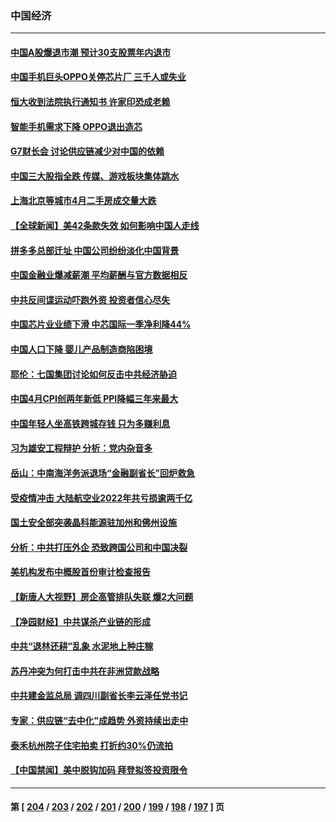 ### 中国经济
---
#### [中国A股爆退市潮 预计30支股票年内退市](../../pages/ncid283/n13995716.md) 
#### [中国手机巨头OPPO关停芯片厂 三千人或失业](../../pages/ncid283/n13995142.md) 
#### [恒大收到法院执行通知书 许家印恐成老赖](../../pages/ncid283/n13995068.md) 
#### [智能手机需求下降 OPPO退出造芯](../../pages/ncid283/n13994948.md) 
#### [G7财长会 讨论供应链减少对中国的依赖](../../pages/ncid283/n13994903.md) 
#### [中国三大股指全跌 传媒、游戏板块集体跳水](../../pages/ncid283/n13994759.md) 
#### [上海北京等城市4月二手房成交量大跌](../../pages/ncid283/n13994655.md) 
#### [【全球新闻】美42条款失效 如何影响中国人走线](../../pages/ncid283/n13994699.md) 
#### [拼多多总部迁址 中国公司纷纷淡化中国背景](../../pages/ncid283/n13994366.md) 
#### [中国金融业爆减薪潮 平均薪酬与官方数据相反](../../pages/ncid283/n13994415.md) 
#### [中共反间谍运动吓跑外资 投资者信心尽失](../../pages/ncid283/n13994515.md) 
#### [中国芯片业业绩下滑 中芯国际一季净利降44%](../../pages/ncid283/n13994292.md) 
#### [中国人口下降 婴儿产品制造商陷困境](../../pages/ncid283/n13994277.md) 
#### [耶伦：七国集团讨论如何反击中共经济胁迫](../../pages/ncid283/n13994141.md) 
#### [中国4月CPI创两年新低 PPI降幅三年来最大](../../pages/ncid283/n13993744.md) 
#### [中国年轻人坐高铁跨城存钱 只为多赚利息](../../pages/ncid283/n13994133.md) 
#### [习为雄安工程辩护 分析：党内杂音多](../../pages/ncid283/n13993747.md) 
#### [岳山：中南海洋务派退场“金融副省长”回炉救急](../../pages/ncid283/n13993890.md) 
#### [受疫情冲击 大陆航空业2022年共亏损逾两千亿](../../pages/ncid283/n13993427.md) 
#### [国土安全部突袭晶科能源驻加州和佛州设施](../../pages/ncid283/n13993270.md) 
#### [分析：中共打压外企 恐致跨国公司和中国决裂](../../pages/ncid283/n13993252.md) 
#### [美机构发布中概股首份审计检查报告](../../pages/ncid283/n13993266.md) 
#### [【新唐人大视野】房企高管排队失联 爆2大问题](../../pages/ncid283/n13993235.md) 
#### [【净园财经】中共谋杀产业链的形成](../../pages/ncid283/n13993205.md) 
#### [中共“退林还耕”乱象 水泥地上种庄稼](../../pages/ncid283/n13993159.md) 
#### [苏丹冲突为何打击中共在非洲贷款战略](../../pages/ncid283/n13993193.md) 
#### [中共建金监总局 调四川副省长李云泽任党书记](../../pages/ncid283/n13992951.md) 
#### [专家：供应链“去中化”成趋势 外资持续出走中](../../pages/ncid283/n13992904.md) 
#### [泰禾杭州院子住宅拍卖 打折约30%仍流拍](../../pages/ncid283/n13992970.md) 
#### [【中国禁闻】美中脱钩加码 拜登拟签投资限令](../../pages/ncid283/n13992461.md) 

---
#### 第 [ [204](./204.md) / [203](./203.md) / [202](./202.md) / [201](./201.md) / [200](./200.md) / [199](./199.md) / [198](./198.md) / [197](./197.md) ] 页
